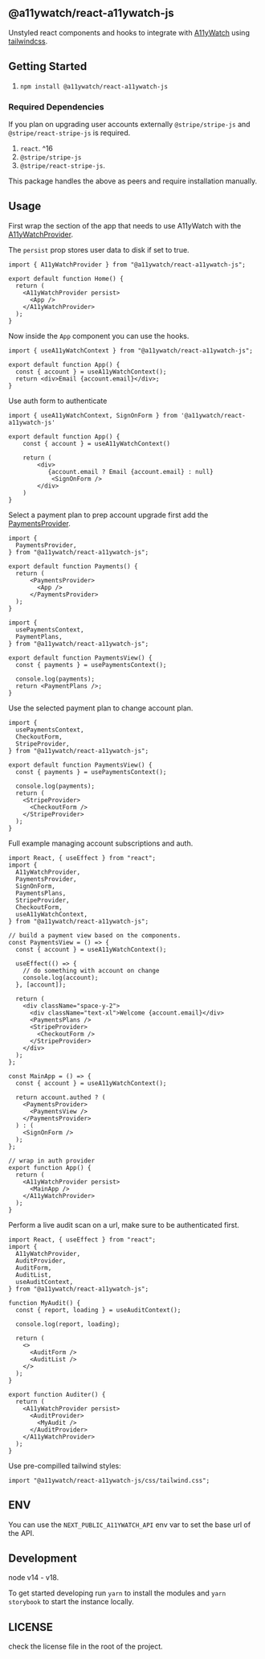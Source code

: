 ## @a11ywatch/react-a11ywatch-js

Unstyled react components and hooks to integrate with [A11yWatch](https://a11ywatch.com) using [tailwindcss](https://tailwindcss.com/).

## Getting Started

1. `npm install @a11ywatch/react-a11ywatch-js`

### Required Dependencies

If you plan on upgrading user accounts externally `@stripe/stripe-js` and `@stripe/react-stripe-js` is required.

1. `react`. ^16
1. `@stripe/stripe-js`
1. `@stripe/react-stripe-js`.

This package handles the above as peers and require installation manually.

## Usage

First wrap the section of the app that needs to use A11yWatch with the [A11yWatchProvider](./src/providers/app.tsx).

The `persist` prop stores user data to disk if set to true.

```tsx
import { A11yWatchProvider } from "@a11ywatch/react-a11ywatch-js";

export default function Home() {
  return (
    <A11yWatchProvider persist>
      <App />
    </A11yWatchProvider>
  );
}
```

Now inside the `App` component you can use the hooks.

```tsx
import { useA11yWatchContext } from "@a11ywatch/react-a11ywatch-js";

export default function App() {
  const { account } = useA11yWatchContext();
  return <div>Email {account.email}</div>;
}
```

Use auth form to authenticate

```tsx
import { useA11yWatchContext, SignOnForm } from '@a11ywatch/react-a11ywatch-js'

export default function App() {
    const { account } = useA11yWatchContext()

    return (
        <div>
           {account.email ? Email {account.email} : null}
            <SignOnForm />
        </div>
    )
}
```

Select a payment plan to prep account upgrade first add the [PaymentsProvider](./src/providers/payments.tsx).

```tsx
import {
  PaymentsProvider,
} from "@a11ywatch/react-a11ywatch-js";

export default function Payments() {
  return (
      <PaymentsProvider>
        <App />
      </PaymentsProvider>
  );
}
```

```tsx
import {
  usePaymentsContext,
  PaymentPlans,
} from "@a11ywatch/react-a11ywatch-js";

export default function PaymentsView() {
  const { payments } = usePaymentsContext();

  console.log(payments);
  return <PaymentPlans />;
}
```

Use the selected payment plan to change account plan.

```tsx
import {
  usePaymentsContext,
  CheckoutForm,
  StripeProvider,
} from "@a11ywatch/react-a11ywatch-js";

export default function PaymentsView() {
  const { payments } = usePaymentsContext();

  console.log(payments);
  return (
    <StripeProvider>
      <CheckoutForm />
    </StripeProvider>
  );
}
```

Full example managing account subscriptions and auth.

```tsx
import React, { useEffect } from "react";
import {
  A11yWatchProvider,
  PaymentsProvider,
  SignOnForm,
  PaymentsPlans,
  StripeProvider,
  CheckoutForm,
  useA11yWatchContext,
} from "@a11ywatch/react-a11ywatch-js";

// build a payment view based on the components.
const PaymentsView = () => {
  const { account } = useA11yWatchContext();

  useEffect(() => {
    // do something with account on change
    console.log(account);
  }, [account]);

  return (
    <div className="space-y-2">
      <div className="text-xl">Welcome {account.email}</div>
      <PaymentsPlans />
      <StripeProvider>
        <CheckoutForm />
      </StripeProvider>
    </div>
  );
};

const MainApp = () => {
  const { account } = useA11yWatchContext();

  return account.authed ? (
    <PaymentsProvider>
      <PaymentsView />
    </PaymentsProvider>
  ) : (
    <SignOnForm />
  );
};

// wrap in auth provider
export function App() {
  return (
    <A11yWatchProvider persist>
      <MainApp />
    </A11yWatchProvider>
  );
}
```

Perform a live audit scan on a url, make sure to be authenticated first.

```tsx
import React, { useEffect } from "react";
import {
  A11yWatchProvider,
  AuditProvider,
  AuditForm,
  AuditList,
  useAuditContext,
} from "@a11ywatch/react-a11ywatch-js";

function MyAudit() {
  const { report, loading } = useAuditContext();

  console.log(report, loading);

  return (
    <>
      <AuditForm />
      <AuditList />
    </>
  );
}

export function Auditer() {
  return (
    <A11yWatchProvider persist>
      <AuditProvider>
        <MyAudit />
      </AuditProvider>
    </A11yWatchProvider>
  );
}
```

Use pre-compilled tailwind styles:

```tsx
import "@a11ywatch/react-a11ywatch-js/css/tailwind.css";
```

## ENV

You can use the `NEXT_PUBLIC_A11YWATCH_API` env var to set the base url of the API.

## Development

node v14 - v18.

To get started developing run `yarn` to install the modules and `yarn storybook` to start the instance locally.

## LICENSE

check the license file in the root of the project.
